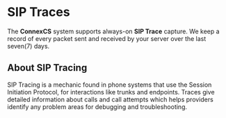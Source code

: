 # SIP Traces

The **ConnexCS** system supports always-on **SIP Trace** capture. We keep a record of every packet sent and received by your server over the last seven(7) days. 

## About SIP Tracing
SIP Tracing is a mechanic found in phone systems that use the Session Initiation Protocol, for interactions like trunks and endpoints. Traces give detailed information about calls and call attempts which helps providers identify any problem areas for debugging and troubleshooting.

